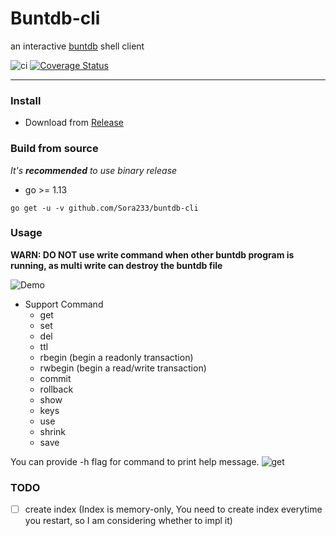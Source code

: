 # Buntdb-cli

an interactive [buntdb](https://github.com/tidwall/buntdb) shell client

![ci](https://github.com/Sora233/buntdb-cli/workflows/ci/badge.svg)
[![Coverage Status](https://coveralls.io/repos/github/Sora233/buntdb-cli/badge.svg?branch=master)](https://coveralls.io/github/Sora233/buntdb-cli?branch=master)

----

### Install

* Download from [Release](https://github.com/Sora233/buntdb-cli/releases)

### Build from source

*It's **recommended** to use binary release*

- go >= 1.13

```shell
go get -u -v github.com/Sora233/buntdb-cli
```

### Usage

**WARN: DO NOT use write command when other buntdb program is running, as multi write can destroy the buntdb file**

![Demo](https://user-images.githubusercontent.com/11474360/104103798-07fae580-52df-11eb-8030-e5d5ff3d80fe.jpg)

* Support Command
    * get
    * set
    * del
    * ttl
    * rbegin (begin a readonly transaction)
    * rwbegin (begin a read/write transaction)
    * commit
    * rollback
    * show
    * keys
    * use
    * shrink
    * save

You can provide -h flag for command to print help message.
![get](https://user-images.githubusercontent.com/11474360/104104364-81e09e00-52e2-11eb-8863-391420bf6064.jpg)

### TODO

- [ ] create index (Index is memory-only, You need to create index everytime you restart, so I am considering whether to
  impl it)